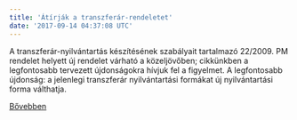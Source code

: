 ```yaml
---
title: 'Átírják a transzferár-rendeletet'
date: '2017-09-14 04:37:08 UTC'
---
```


A transzferár-nyilvántartás készítésének szabályait tartalmazó 22/2009. PM rendelet helyett új rendelet várható a közeljövőben; cikkünkben a legfontosabb tervezett újdonságokra hívjuk fel a figyelmet. A legfontosabb újdonság: a jelenlegi transzferár nyilvántartási formákat új nyilvántartási forma válthatja.


[Bővebben](http://ift.tt/2w9RUxz)
